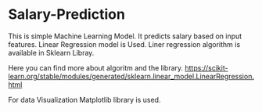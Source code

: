 # Salary-Prediction

This is simple Machine Learning Model. It predicts salary based on input features. 
Linear Regression model is Used. Liner regression algorithm is available in Sklearn Libray.

Here you can find more about algoritm and the library. 
https://scikit-learn.org/stable/modules/generated/sklearn.linear_model.LinearRegression.html

For data Visualization Matplotlib library is used. 
